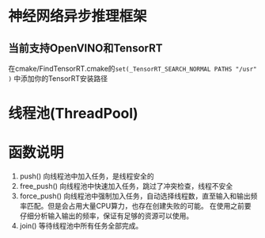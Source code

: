 # 神经网络异步推理框架

## 当前支持OpenVINO和TensorRT

在cmake/FindTensorRT.cmake的`set(_TensorRT_SEARCH_NORMAL PATHS "/usr" )`
中添加你的TensorRT安装路径


# 线程池(ThreadPool)
# 函数说明
1. push() 向线程池中加入任务，是线程安全的
2. free_push() 向线程池中快速加入任务，跳过了冲突检查，线程不安全
3. force_push() 向线程池中强制加入任务，自动选择线程数，直至输入和输出频率匹配。但是会占用大量CPU算力，也存在创建失败的可能。
在使用之前要仔细分析输入输出的频率，保证有足够的资源可以使用。
4. join() 等待线程池中所有任务全部完成。